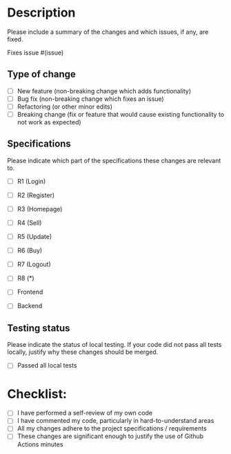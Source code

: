 # Description

Please include a summary of the changes and which issues, if any, are fixed.

Fixes issue #(issue)

## Type of change

- [ ] New feature (non-breaking change which adds functionality)
- [ ] Bug fix (non-breaking change which fixes an issue)
- [ ] Refactoring (or other minor edits)
- [ ] Breaking change (fix or feature that would cause existing functionality to not work as expected)

## Specifications

Please indicate which part of the specifications these changes are relevant to.

- [ ] R1 (Login)
- [ ] R2 (Register)
- [ ] R3 (Homepage)
- [ ] R4 (Sell)
- [ ] R5 (Update)
- [ ] R6 (Buy)
- [ ] R7 (Logout)
- [ ] R8 (*)

- [ ] Frontend
- [ ] Backend

## Testing status

Please indicate the status of local testing. If your code did not pass all tests locally, justify why these changes should be merged.

- [ ] Passed all local tests

# Checklist:

- [ ] I have performed a self-review of my own code
- [ ] I have commented my code, particularly in hard-to-understand areas
- [ ] All my changes adhere to the project specifications / requirements
- [ ] These changes are significant enough to justify the use of Github Actions minutes